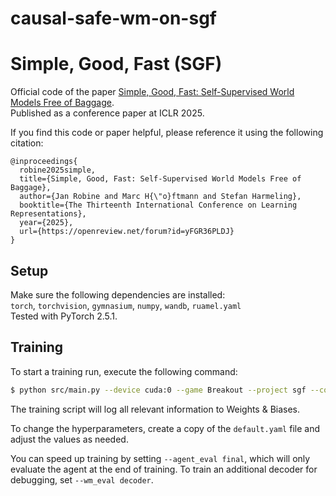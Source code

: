 # causal-safe-wm-on-sgf


# Simple, Good, Fast (SGF)

Official code of the paper [Simple, Good, Fast: Self-Supervised World Models Free of Baggage](https://openreview.net/forum?id=yFGR36PLDJ).  
Published as a conference paper at ICLR 2025.

If you find this code or paper helpful, please reference it using the following citation:

```
@inproceedings{
  robine2025simple,
  title={Simple, Good, Fast: Self-Supervised World Models Free of Baggage},
  author={Jan Robine and Marc H{\"o}ftmann and Stefan Harmeling},
  booktitle={The Thirteenth International Conference on Learning Representations},
  year={2025},
  url={https://openreview.net/forum?id=yFGR36PLDJ}
}
```

## Setup

Make sure the following dependencies are installed:  
`torch`, `torchvision`, `gymnasium`, `numpy`, `wandb`, `ruamel.yaml`  
Tested with PyTorch 2.5.1.

## Training

To start a training run, execute the following command:

```bash
$ python src/main.py --device cuda:0 --game Breakout --project sgf --config configs/default.yaml --amp --compile --seed 1
```

The training script will log all relevant information to Weights & Biases.

To change the hyperparameters, create a copy of the `default.yaml` file and adjust the values as needed.

You can speed up training by setting `--agent_eval final`, which will only evaluate the agent at the end of training. To train an additional decoder for debugging, set `--wm_eval decoder`.
